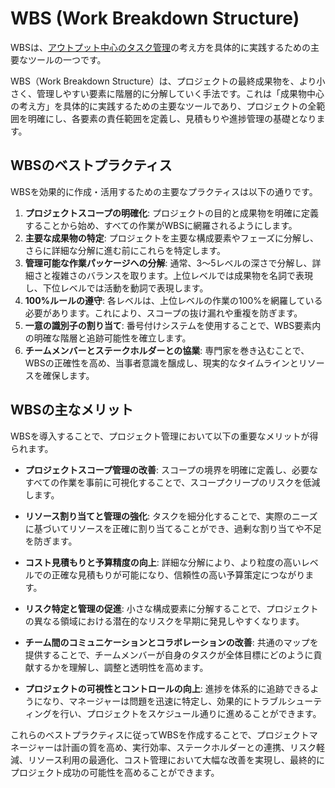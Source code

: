 # WBS (Work Breakdown Structure)

WBSは、[アウトプット中心のタスク管理](./output-centric-task-management-pros-cons.md)の考え方を具体的に実践するための主要なツールの一つです。

WBS（Work Breakdown
Structure）は、プロジェクトの最終成果物を、より小さく、管理しやすい要素に階層的に分解していく手法です。これは「成果物中心の考え方」を具体的に実践するための主要なツールであり、プロジェクトの全範囲を明確にし、各要素の責任範囲を定義し、見積もりや進捗管理の基礎となります。

## WBSのベストプラクティス

WBSを効果的に作成・活用するための主要なプラクティスは以下の通りです。

1.  **プロジェクトスコープの明確化**: プロジェクトの目的と成果物を明確に定義することから始め、すべての作業がWBSに網羅されるようにします。
2.  **主要な成果物の特定**: プロジェクトを主要な構成要素やフェーズに分解し、さらに詳細な分解に進む前にこれらを特定します。
3.  **管理可能な作業パッケージへの分解**: 通常、3〜5レベルの深さで分解し、詳細さと複雑さのバランスを取ります。上位レベルでは成果物を名詞で表現し、下位レベルでは活動を動詞で表現します。
4.  **100%ルールの遵守**: 各レベルは、上位レベルの作業の100%を網羅している必要があります。これにより、スコープの抜け漏れや重複を防ぎます。
5.  **一意の識別子の割り当て**: 番号付けシステムを使用することで、WBS要素内の明確な階層と追跡可能性を確立します。
6.  **チームメンバーとステークホルダーとの協業**: 専門家を巻き込むことで、WBSの正確性を高め、当事者意識を醸成し、現実的なタイムラインとリソースを確保します。

## WBSの主なメリット

WBSを導入することで、プロジェクト管理において以下の重要なメリットが得られます。

- **プロジェクトスコープ管理の改善**: スコープの境界を明確に定義し、必要なすべての作業を事前に可視化することで、スコープクリープのリスクを低減します。
- **リソース割り当てと管理の強化**: タスクを細分化することで、実際のニーズに基づいてリソースを正確に割り当てることができ、過剰な割り当てや不足を防ぎます。
- **コスト見積もりと予算精度の向上**: 詳細な分解により、より粒度の高いレベルでの正確な見積もりが可能になり、信頼性の高い予算策定につながります。

- **リスク特定と管理の促進**: 小さな構成要素に分解することで、プロジェクトの異なる領域における潜在的なリスクを早期に発見しやすくなります。
- **チーム間のコミュニケーションとコラボレーションの改善**: 共通のマップを提供することで、チームメンバーが自身のタスクが全体目標にどのように貢献するかを理解し、調整と透明性を高めます。
- **プロジェクトの可視性とコントロールの向上**: 進捗を体系的に追跡できるようになり、マネージャーは問題を迅速に特定し、効果的にトラブルシューティングを行い、プロジェクトをスケジュール通りに進めることができます。

これらのベストプラクティスに従ってWBSを作成することで、プロジェクトマネージャーは計画の質を高め、実行効率、ステークホルダーとの連携、リスク軽減、リソース利用の最適化、コスト管理において大幅な改善を実現し、最終的にプロジェクト成功の可能性を高めることができます。
